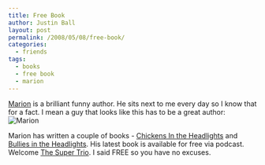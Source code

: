 ```yaml
---
title: Free Book
author: Justin Ball
layout: post
permalink: /2008/05/08/free-book/
categories:
  - friends
tags:
  - books
  - free book
  - marion
---
```


[Marion][1] is a brilliant funny author. He sits next to me every day so I know that for a fact. I mean a guy that looks like this has to be a great author: ![Marion][2]

 [1]: http://chickenarmpits.blogspot.com/
 [2]: http://farm1.static.flickr.com/207/502234314_f08b11a011.jpg?v=0

Marion has written a couple of books - [Chickens In the Headlights][3] and [Bullies in the Headlights][4]. His latest book is available for free via podcast. Welcome [The Super Trio][5]. I said FREE so you have no excuses.

 [3]: http://seagullbook.com/store/merchant.mvc?Screen=PROD&Product_Code=407694&Category_Code=
 [4]: http://seagullbook.com/store/merchant.mvc?Screen=PROD&Product_Code=479202&Category_Code=
 [5]: http://thesupertrio.com/